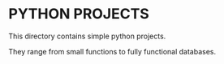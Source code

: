 # PYTHON PROJECTS
 
This directory contains simple python projects.

They range from small functions to fully functional databases.

